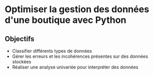 # Optimiser la gestion des données d'une boutique avec Python

 
## Objectifs

- Classifier différents types de données
- Gérer les erreurs et les incohérences présentes sur des données stockées
- Réaliser une analyse univariée pour interpréter des données